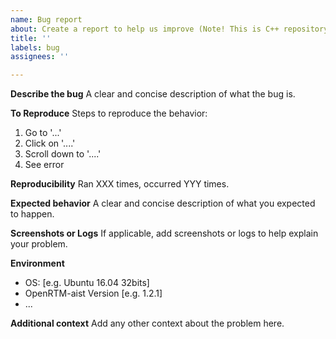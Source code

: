 ```yaml
---
name: Bug report
about: Create a report to help us improve (Note! This is C++ repository)
title: ''
labels: bug
assignees: ''

---
```


<!--
***********************************************************************
*                           << NOTE >>                                *
*  This repository have been programmed in C++.                       *
*                                                                     *
*  Please do not create tickets for other programming languages here. *
*  If you will create tickets for other programming language,         *
*  please see below:                                                  *
*                                                                     *
*  - Python : https://github.com/OpenRTM/OpenRTM-aist-Python/issues   *
*  - Java   : https://github.com/OpenRTM/OpenRTM-aist-Java/issues     *
*                                                                     *
***********************************************************************
-->

**Describe the bug**
A clear and concise description of what the bug is.

**To Reproduce**
Steps to reproduce the behavior:
1. Go to '...'
2. Click on '....'
3. Scroll down to '....'
4. See error

**Reproducibility**
Ran XXX times, occurred YYY times.

**Expected behavior**
A clear and concise description of what you expected to happen.

**Screenshots or Logs**
If applicable, add screenshots or logs to help explain your problem.

**Environment**
 - OS: [e.g. Ubuntu 16.04 32bits]
 - OpenRTM-aist Version [e.g. 1.2.1]
 - ...

**Additional context**
Add any other context about the problem here.
